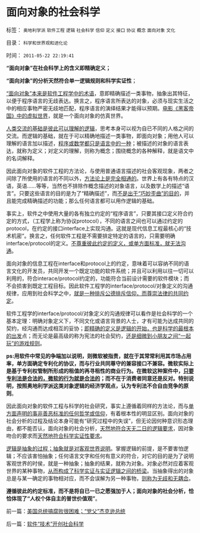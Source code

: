 # 面向对象的社会科学

标签： `奥地利学派` `软件工程` `逻辑` `社会科学` `信仰` `定义` `接口` `协议` `概念` `面向对象` `文化` 

目录： `科学和世界观和进化论`

时间： `2011-05-22 22:19:41`

**“面向对象”在社会科学上的含义即精确定义；**

**“面向对象”的分析天然符合单一逻辑规则和科学实证性**；

[“面向对象”本来是软件工程学中的术语](../../../2009/4/1/面向对象抽象模型社会经济分析.md)，意即精确描述一类事物，抽象出其特征，以便于程序语言的无歧表达。换言之，程序语言所表达的对象，必须与现实生活之中的相应事物严密无歧地匹配，程序语言的演绎结果才能得以预期。[电影《黑客帝国》中的虚拟世界](../../../2008/6/6/真理源自观察、思考、实践；而不是对权威的追随.md)，就是一个面向对象的仿真世界。

[人类交流的基础是彼此可以理解的逻辑](../../../2011/2/28/“独立的意识主权”相当于生物体的“免疫功能”.md)，思考本身可以视为自已不同的人格之间的交流。而逻辑的基础，就在于可以精确地描述一类事物，即面向对象；用他人可以理解的语言加以描述，[程序或数学都只是语言中的一种](../../../2011/5/14/滥用数学的逻辑混乱.md)；被描述的对象的语言表达，就称为定义；对定义的理解，则称为概念；围绕概念的各种解释，就是语文中的名词解释。

因此面向对象的软件工程的方法论，与使用普通语言描述的社会客观现象，两者之间除了所使用的语言的不同以外，[方法论上是完全相通的](../../../2010/2/11/哲学是科学的负担；方法论不是理论，也不是哲学.md)。世界上有各有特点的汉语，英语……等等，当然也不排除作概念描述的对象语言，以及数学上的描述“语言”。只要这些语言的目的是为了“精确描述”，而[不是出于“巧妙歪曲”的目的](../../../2009/5/14/中国式诡辩：利用汉语歧义特点曲解.md)，并且能完成精确描述的功能；那么任何语言都可以用作逻辑的基础。

事实上，软件之中使用大量的各有独立约定的“程序语言”，只要其接口定义符合约定的方式，（工程学上称为协议protocol），不同的语言之间也可以通过约定的protocol，在约定的接口interface上实现沟通。这就是现代信息工程最核心的“技术机密”。换言之，任何软件工程是不需要排定特定的语言的，只需要明确interface/protocol的定义。[不尊重彼此约定的定义，或单方面标准，就无法沟通](../../../2010/5/4/科学开始于精确概念定义.md)。

面向对象的信息工程在interface和protocol上的约定，意味着可以容纳不同的语言文化的开发员，共同开发一个既定功能的软件系统；并且可以利用以往一切可以利用的，符合interace/protocol约定的，功能符合当前设计需要的软件模块；而不会损害到既定工程目标。因此软件工程学的interface/protocol/对象定义的沟通规律，应用到社会科学之中，[就是一种排斥公德排斥信仰，而尊崇法律的共同约定](../../../2010/1/31/沟通和合作，“文明冲突”进化到“和谐社会”.md)。

软件工程学的interface/protocol/对象定义的沟通规律可以看作是社会科学的一个基本定理：明确对象定义下，不同文化或语言背景的人士，才有可能为达成共同的契约，经沟通而达成相互的妥协；[即精确的定义是逻辑的开始，也是科学的最根本的出发](../../../2011/5/8/概念的逻辑定义和乱糟糟的智慧.md)点；而无论是最高级的称为宪法的社会契约，[还是细微到小朋友之间“一起玩”的游戏规则](../../../2009/6/10/骂行为，“不跟你玩”的成人版.md)。

**ps:用软件中常见的争端加以说明，则微软被指责，就在于其常常利用其市场占用率，单方面确定专利化的协议，而与行业共同尊守的兼容接口不兼容。微软实际上是基于专利权管制所形成的租值的再寻租性的商业行为。在微软这种案件中，[只要专利法是合法的，微软的行为就是合法的](../../../2009/9/17/市场经济不能反垄断讨论集.md)；而不在于消费者同意还是反对。特别说明，按照奥地利学派这类对象逻辑的经济学观点，认为专利法不合自由竞争的原则**。

因此面向对象的软件工程与科学的社会研究，事实上遵循着同样的方法论，而与[单方面声明的事非善恶标准的任何哲学或信仰](../../../2009/6/25/MyGod!我的上帝！绝对的真理存在吗？.md)，有着根本性的明显区别。面向对象的社会分析的过程及结论本身可能有“研究过程中的失误”，但无论因何种意识形态理由，都不能否认，面向对象的社会分析，[天然地符合天无二日的逻辑要求](../../../2009/6/9/正确处理宗教及唯心信仰和科学实证性的关系.md)，因对象吻合的要求而[天然地符合科学实证性要求](../../../2011/1/22/科学是真理的天敌,实证无所谓真理.md)。

[逻辑是抽象的过程；抽象就是对客观世界说明](../../../2011/3/3/语文也可成科学；沟通的科学.md)。掌握逻辑的前提，是不要害怕逻辑；不应该害怕抽象；任何语言文字和任何有意义的符合，对它的目的是为了说明客观世界的时侯，就是一种抽象；抽象的结果，就称为对象。对象必然对应着客观世界的某种事物，[从而构成了科学实证与实证逻辑之间的桥梁](../../../2011/2/21/科学标准和（哲学＝伪科学）.md)。当抽象得出的对象总是与某一确定的事物相对应，而不会误解为另一种事物，[则称为无歧和无耦合](../../../2009/10/25/国企的重组，和属性耦合，及失败的抽象.md)。

**遵循彼此的约定标准，而不是将自已一已之愿强加于人；面向对象的社会分析，恰恰体现了“人权个体自主的普世价值观”**。



前一篇：[美国总统搞腐败很困难；“党父”杰克逊总统](../../../2011/5/20/美国总统搞腐败很困难；“党父”杰克逊总统.md)

后一篇：[软件“技术”开创社会科学](../../../2011/5/22/软件“技术”开创社会科学.md)